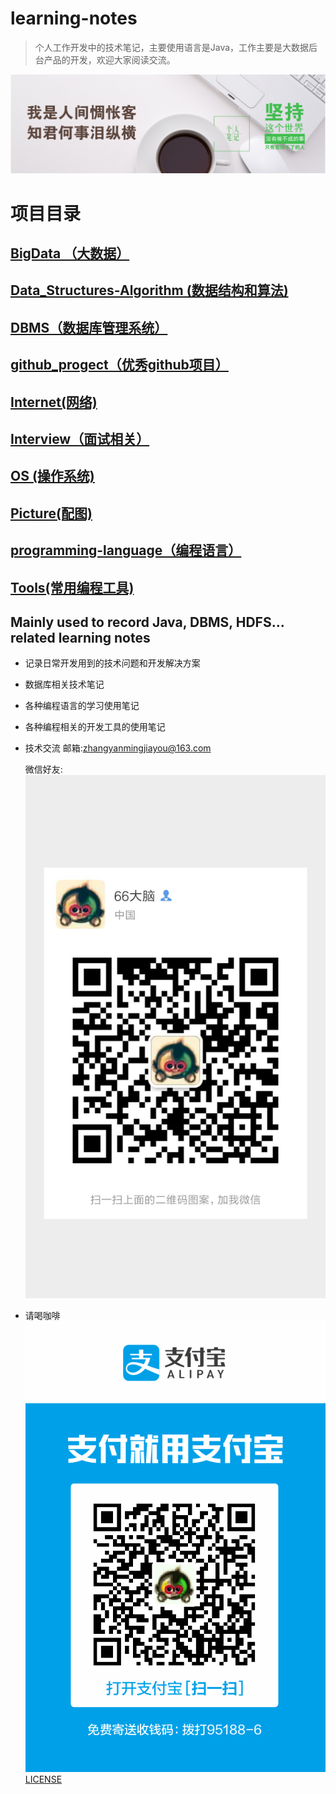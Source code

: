 # learning-notes

>个人工作开发中的技术笔记，主要使用语言是Java，工作主要是大数据后台产品的开发，欢迎大家阅读交流。

![我是人间惆怅客,知君何事泪纵横](./Picture/background.png)

# 项目目录
## [BigData （大数据）](./BigData/README.md)
## [Data_Structures-Algorithm (数据结构和算法)](./Data_Structures-Algorithm/README.md)
## [DBMS（数据库管理系统）](./DBMS/README.md)
## [github_progect（优秀github项目）](./github_progect/README.md)
## [Internet(网络)](./Internet/README.md)
## [Interview（面试相关）](./Interview/README.md)
## [OS (操作系统)](./OS/README.md)
## [Picture(配图)](./Picture/README.md)
## [programming-language（编程语言）](./programming-language/README.md)
## [Tools(常用编程工具)](./Tools/README.md)
Mainly used to record Java, DBMS, HDFS... related learning notes
---
- 记录日常开发用到的技术问题和开发解决方案
- 数据库相关技术笔记
- 各种编程语言的学习使用笔记
- 各种编程相关的开发工具的使用笔记
- 技术交流
    邮箱:[zhangyanmingjiayou@163.com](mailto://zhangyanmingjiayou@163.com)

    微信好友:
    ![微信号-好友](./Picture/wechat-info.png)

- 请喝咖啡
    ![支付宝-收款](./Picture/alipay-info.png)
[LICENSE](LICENSE)










